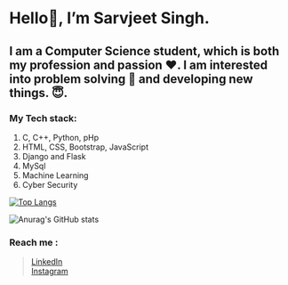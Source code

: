 # Hello👋, I’m Sarvjeet Singh.

## I am a Computer Science student, which is both my profession and passion :heart:. I am interested into problem solving :star2: and developing new things. :innocent:. 

### My Tech stack:
1. C, C++, Python, pHp
2. HTML, CSS, Bootstrap, JavaScript
3. Django and Flask
4. MySql
5. Machine Learning
6. Cyber Security



[![Top Langs](https://github-readme-stats.vercel.app/api/top-langs/?username=jeet4779&layout=compact)](https://github.com/anuraghazra/github-readme-stats)




![Anurag's GitHub stats](https://github-readme-stats.vercel.app/api?username=jeet4779&show_icons=true&theme=tokyonight)


### Reach me :
> [LinkedIn ](https://www.linkedin.com/in/sarvjeet-singh-6249551b7/) <br/>
> [Instagram](https://www.instagram.com/thespacesquad_/?hl=en)


<!---
jeet4779/jeet4779 is a ✨ special ✨ repository because its `README.md` (this file) appears on your GitHub profile.
You can click the Preview link to take a look at your changes.
--->
